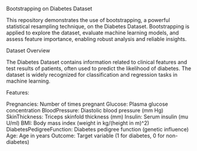 Bootstrapping on Diabetes Dataset

This repository demonstrates the use of bootstrapping, a powerful statistical resampling technique, on the Diabetes Dataset. Bootstrapping is applied to explore the dataset, evaluate machine learning models, and assess feature importance, enabling robust analysis and reliable insights.

Dataset Overview

The Diabetes Dataset contains information related to clinical features and test results of patients, often used to predict the likelihood of diabetes. The dataset is widely recognized for classification and regression tasks in machine learning.

Features:

Pregnancies: Number of times pregnant
Glucose: Plasma glucose concentration
BloodPressure: Diastolic blood pressure (mm Hg)
SkinThickness: Triceps skinfold thickness (mm)
Insulin: Serum insulin (mu U/ml)
BMI: Body mass index (weight in kg/(height in m)^2)
DiabetesPedigreeFunction: Diabetes pedigree function (genetic influence)
Age: Age in years
Outcome: Target variable (1 for diabetes, 0 for non-diabetes)


